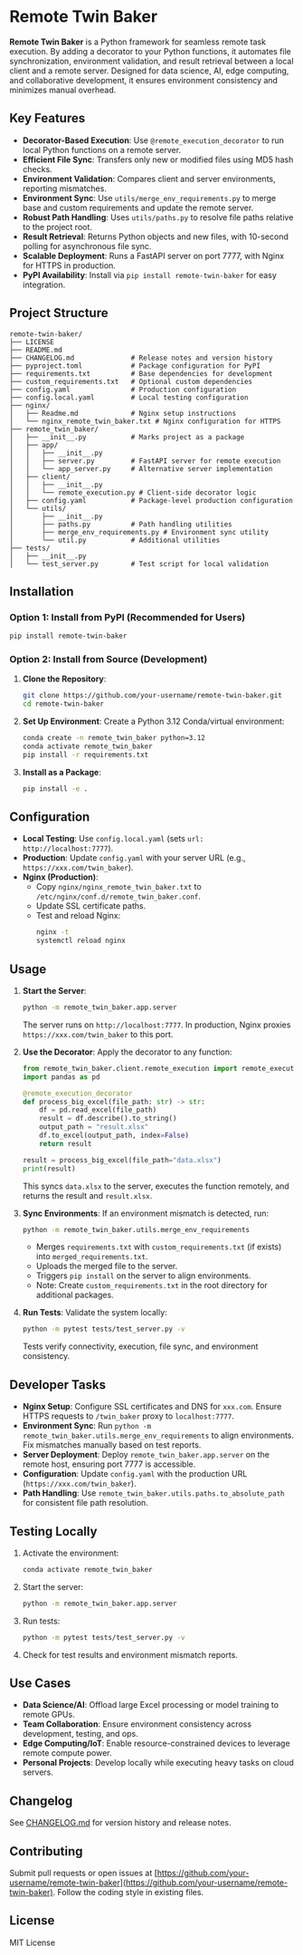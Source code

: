 # Remote Twin Baker

**Remote Twin Baker** is a Python framework for seamless remote task execution. By adding a decorator to your Python functions, it automates file synchronization, environment validation, and result retrieval between a local client and a remote server. Designed for data science, AI, edge computing, and collaborative development, it ensures environment consistency and minimizes manual overhead.

## Key Features
- **Decorator-Based Execution**: Use `@remote_execution_decorator` to run local Python functions on a remote server.
- **Efficient File Sync**: Transfers only new or modified files using MD5 hash checks.
- **Environment Validation**: Compares client and server environments, reporting mismatches.
- **Environment Sync**: Use `utils/merge_env_requirements.py` to merge base and custom requirements and update the remote server.
- **Robust Path Handling**: Uses `utils/paths.py` to resolve file paths relative to the project root.
- **Result Retrieval**: Returns Python objects and new files, with 10-second polling for asynchronous file sync.
- **Scalable Deployment**: Runs a FastAPI server on port 7777, with Nginx for HTTPS in production.
- **PyPI Availability**: Install via `pip install remote-twin-baker` for easy integration.

## Project Structure
```
remote-twin-baker/
├── LICENSE
├── README.md
├── CHANGELOG.md              # Release notes and version history
├── pyproject.toml            # Package configuration for PyPI
├── requirements.txt          # Base dependencies for development
├── custom_requirements.txt   # Optional custom dependencies
├── config.yaml               # Production configuration
├── config.local.yaml         # Local testing configuration
├── nginx/
│   ├── Readme.md             # Nginx setup instructions
│   └── nginx_remote_twin_baker.txt # Nginx configuration for HTTPS
├── remote_twin_baker/
│   ├── __init__.py           # Marks project as a package
│   ├── app/
│   │   ├── __init__.py
│   │   ├── server.py         # FastAPI server for remote execution
│   │   └── app_server.py     # Alternative server implementation
│   ├── client/
│   │   ├── __init__.py
│   │   └── remote_execution.py # Client-side decorator logic
│   ├── config.yaml           # Package-level production configuration
│   └── utils/
│       ├── __init__.py
│       ├── paths.py          # Path handling utilities
│       ├── merge_env_requirements.py # Environment sync utility
│       └── util.py           # Additional utilities
├── tests/
│   ├── __init__.py
│   └── test_server.py        # Test script for local validation
```

## Installation

### Option 1: Install from PyPI (Recommended for Users)
```bash
pip install remote-twin-baker
```

### Option 2: Install from Source (Development)
1. **Clone the Repository**:
   ```bash
   git clone https://github.com/your-username/remote-twin-baker.git
   cd remote-twin-baker
   ```

2. **Set Up Environment**:
   Create a Python 3.12 Conda/virtual environment:
   ```bash
   conda create -n remote_twin_baker python=3.12
   conda activate remote_twin_baker
   pip install -r requirements.txt
   ```

3. **Install as a Package**:
   ```bash
   pip install -e .
   ```

## Configuration
- **Local Testing**: Use `config.local.yaml` (sets `url: http://localhost:7777`).
- **Production**: Update `config.yaml` with your server URL (e.g., `https://xxx.com/twin_baker`).
- **Nginx (Production)**:
  - Copy `nginx/nginx_remote_twin_baker.txt` to `/etc/nginx/conf.d/remote_twin_baker.conf`.
  - Update SSL certificate paths.
  - Test and reload Nginx:
    ```bash
    nginx -t
    systemctl reload nginx
    ```

## Usage

1. **Start the Server**:
   ```bash
   python -m remote_twin_baker.app.server
   ```
   The server runs on `http://localhost:7777`. In production, Nginx proxies `https://xxx.com/twin_baker` to this port.

2. **Use the Decorator**:
   Apply the decorator to any function:
   ```python
   from remote_twin_baker.client.remote_execution import remote_execution_decorator
   import pandas as pd

   @remote_execution_decorator
   def process_big_excel(file_path: str) -> str:
       df = pd.read_excel(file_path)
       result = df.describe().to_string()
       output_path = "result.xlsx"
       df.to_excel(output_path, index=False)
       return result

   result = process_big_excel(file_path="data.xlsx")
   print(result)
   ```
   This syncs `data.xlsx` to the server, executes the function remotely, and returns the result and `result.xlsx`.

3. **Sync Environments**:
   If an environment mismatch is detected, run:
   ```bash
   python -m remote_twin_baker.utils.merge_env_requirements
   ```
   - Merges `requirements.txt` with `custom_requirements.txt` (if exists) into `merged_requirements.txt`.
   - Uploads the merged file to the server.
   - Triggers `pip install` on the server to align environments.
   - Note: Create `custom_requirements.txt` in the root directory for additional packages.

4. **Run Tests**:
   Validate the system locally:
   ```bash
   python -m pytest tests/test_server.py -v
   ```
   Tests verify connectivity, execution, file sync, and environment consistency.

## Developer Tasks
- **Nginx Setup**: Configure SSL certificates and DNS for `xxx.com`. Ensure HTTPS requests to `/twin_baker` proxy to `localhost:7777`.
- **Environment Sync**: Run `python -m remote_twin_baker.utils.merge_env_requirements` to align environments. Fix mismatches manually based on test reports.
- **Server Deployment**: Deploy `remote_twin_baker.app.server` on the remote host, ensuring port 7777 is accessible.
- **Configuration**: Update `config.yaml` with the production URL (`https://xxx.com/twin_baker`).
- **Path Handling**: Use `remote_twin_baker.utils.paths.to_absolute_path` for consistent file path resolution.

## Testing Locally
1. Activate the environment:
   ```bash
   conda activate remote_twin_baker
   ```
2. Start the server:
   ```bash
   python -m remote_twin_baker.app.server
   ```
3. Run tests:
   ```bash
   python -m pytest tests/test_server.py -v
   ```
4. Check for test results and environment mismatch reports.

## Use Cases
- **Data Science/AI**: Offload large Excel processing or model training to remote GPUs.
- **Team Collaboration**: Ensure environment consistency across development, testing, and ops.
- **Edge Computing/IoT**: Enable resource-constrained devices to leverage remote compute power.
- **Personal Projects**: Develop locally while executing heavy tasks on cloud servers.

## Changelog
See [CHANGELOG.md](CHANGELOG.md) for version history and release notes.

## Contributing
Submit pull requests or open issues at [https://github.com/your-username/remote-twin-baker](https://github.com/your-username/remote-twin-baker). Follow the coding style in existing files.

## License
MIT License